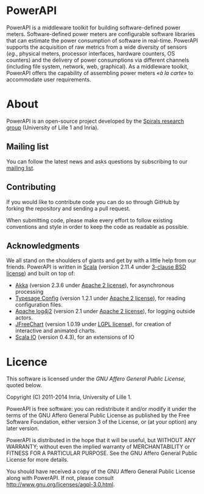 # PowerAPI
PowerAPI is a middleware toolkit for building software-defined power meters. Software-defined power meters are configurable software libraries that can estimate the power consumption of software in real-time. PowerAPI supports the acquisition of raw metrics from a wide diversity of sensors (*eg.*, physical meters, processor interfaces, hardware counters, OS counters) and the delivery of power consumptions via different channels (including file system, network, web, graphical). As a middleware toolkit, PowerAPI offers the capability of assembling power meters *«à la carte»* to accommodate user requirements.

# About
PowerAPI is an open-source project developed by the [Spirals research group](https://team.inria.fr/spirals) (University of Lille 1 and Inria).

## Mailing list
You can follow the latest news and asks questions by subscribing to our [mailing list](https://sympa.inria.fr/sympa/info/powerapi).

## Contributing
If you would like to contribute code you can do so through GitHub by forking the repository and sending a pull request.

When submitting code, please make every effort to follow existing conventions and style in order to keep the code as readable as possible.

## Acknowledgments
We all stand on the shoulders of giants and get by with a little help from our friends. PowerAPI is written in [Scala](http://www.scala-lang.org) (version 2.11.4 under [3-clause BSD license](http://www.scala-lang.org/license.html)) and built on top of:
* [Akka](http://akka.io) (version 2.3.6 under [Apache 2 license](http://www.apache.org/licenses/LICENSE-2.0)), for asynchronous processing
* [Typesage Config](https://github.com/typesafehub/config) (version 1.2.1 under [Apache 2 license](http://www.apache.org/licenses/LICENSE-2.0)), for reading configuration files.
* [Apache log4j2](http://logging.apache.org/log4j/2.x/) (version 2.1 under [Apache 2 license](http://www.apache.org/licenses/LICENSE-2.0)), for logging outside actors.
* [JFreeChart](http://www.jfree.org/jfreechart/) (version 1.0.19 under [LGPL license](https://www.gnu.org/licenses/lgpl.html)), for creation of interactive and animated charts.
* [Scala IO](http://jesseeichar.github.io/scala-io-doc/0.4.3/index.html#!/overview) (version 0.4.3), for an extensions of IO

# Licence
This software is licensed under the *GNU Affero General Public License*, quoted below.

Copyright (C) 2011-2014 Inria, University of Lille 1.

PowerAPI is free software: you can redistribute it and/or modify it under the terms of the GNU Affero General Public License as published by the Free Software Foundation, either version 3 of the License, or (at your option) any later version.

PowerAPI is distributed in the hope that it will be useful, but WITHOUT ANY WARRANTY; without even the implied warranty of MERCHANTABILITY or FITNESS FOR A PARTICULAR PURPOSE. See the GNU Affero General Public License for more details.

You should have received a copy of the GNU Affero General Public License along with PowerAPI. If not, please consult http://www.gnu.org/licenses/agpl-3.0.html.
